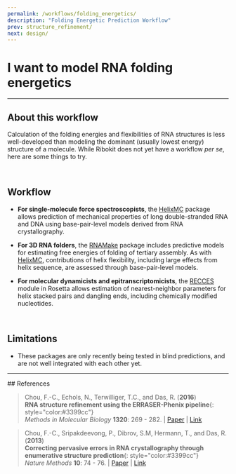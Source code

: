 ```yaml
---
permalink: /workflows/folding_energetics/
description: "Folding Energetic Prediction Workflow"
prev: structure_refinement/
next: design/
---
```


# I want to model RNA folding energetics

<hr/>

## About this workflow

Calculation of the folding energies and flexibilities of RNA structures is less well-developed than modeling the dominant (usually lowest energy) structure of a molecule. While Ribokit does not yet have a workflow *per se*, here are some things to try.

<br/>

## Workflow

* **For single-molecule force spectroscopists**, the [HelixMC](/HelixMC/) package allows prediction of mechanical properties of long double-stranded RNA and DNA using base-pair-level models derived from RNA crystallography.

* **For 3D RNA folders**, the [RNAMake](/RNAMake/) package includes predictive models for estimating free energies of folding of tertiary assembly. As with [HelixMC](/HelixMC/), contributions of helix flexibility, including large effects from helix sequence, are assessed through base-pair-level models.

* **For molecular dynamicists and epitranscriptomicists**, the [RECCES](/RECCES/) module in Rosetta allows estimation of nearest-neighbor parameters for helix stacked pairs and dangling ends, including chemically modified nucleotides.

<br/>

## Limitations

+ These packages are only recently being tested in blind predictions, and are not well integrated with each other yet. 

<hr/>
## References

>Chou, F.-C., Echols, N., Terwilliger, T.C., and Das, R. (**2016**) <br/>
>**RNA structure refinement using the ERRASER-Phenix pipeline**{: style="color:#3399cc"}<br/>
>*Methods in Molecular Biology* **1320**: 269 - 282. | [Paper](https://daslab.stanford.edu/site_data/pub_pdf/2016_Chou_MIMB.pdf) | [Link](http://link.springer.com/protocol/10.1007%2F978-1-4939-2763-0_17)

>Chou, F.-C., Sripakdeevong, P., Dibrov, S.M, Hermann, T., and Das, R. (**2013**) <br/> 
>**Correcting pervasive errors in RNA crystallography through enumerative structure prediction**{: style="color:#3399cc"}<br/>
*Nature Methods* **10**: 74 - 76. | [Paper](https://daslab.stanford.edu/site_data/pub_pdf/2013_Chou_NatMeth.pdf) | [Link](http://www.nature.com/nmeth/journal/v10/n1/full/nmeth.2262.html)
